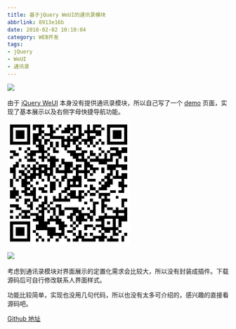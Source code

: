 ```yaml
---
title: 基于jQuery WeUI的通讯录模块
abbrlink: 8913e16b
date: 2018-02-02 10:10:04
category: WEB开发
tags:
- jQuery
- WeUI
- 通讯录
---
```


![](https://i.loli.net/2018/02/02/5a73c8a445bcc.png)

由于 [jQuery WeUI](http://jqweui.com/) 本身没有提供通讯录模块，所以自己写了一个 [demo](https://hooray.github.io/jquery-weui-contacts/index.html) 页面，实现了基本展示以及右侧字母快捷导航功能。

<!-- more -->

![](https://github.com/hooray/jquery-weui-contacts/raw/master/images/2017/09/1506365328.png)

![](https://wx2.sinaimg.cn/mw690/60c18c1cgy1fo1wldsuphg209y0jvqv5.gif)

考虑到通讯录模块对界面展示的定置化需求会比较大，所以没有封装成插件。下载源码后可自行修改联系人界面样式。

功能比较简单，实现也没用几句代码，所以也没有太多可介绍的，感兴趣的直接看源码吧。

<script src='//gitee.com/hooray/jquery-weui-contacts/widget_preview'></script>

[Github 地址](https://github.com/hooray/jquery-weui-contacts)